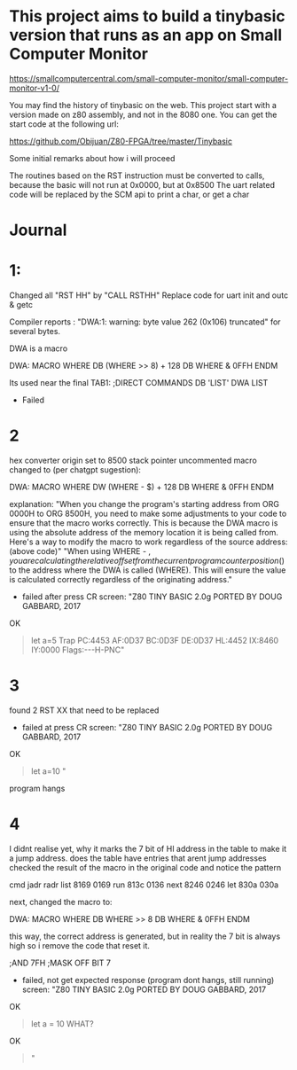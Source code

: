 # This project aims to build a tinybasic version that runs as an app on Small Computer Monitor

https://smallcomputercentral.com/small-computer-monitor/small-computer-monitor-v1-0/

You may find the history of tinybasic on the web. This project start with a version made on z80 assembly, and not in the 8080 one.
You can get the start code at the following url:

https://github.com/Obijuan/Z80-FPGA/tree/master/Tinybasic

Some initial remarks about how i will proceed

The routines based on the RST instruction must be converted to calls, because the basic will not run at 0x0000, but at 0x8500
The uart related code will be replaced by the SCM api to print a char, or get a char

# Journal
# 1:
Changed all "RST HH" by "CALL RSTHH"
Replace code for uart init and outc & getc

Compiler reports :
"DWA:1: warning: byte value 262 (0x106) truncated"
for several bytes.

DWA is a macro

DWA:    MACRO WHERE
        DB   (WHERE >> 8) + 128
        DB   WHERE & 0FFH
        ENDM

Its used near the final
TAB1:                                   ;DIRECT COMMANDS
        DB 'LIST'
        DWA LIST


- Failed

# 2
hex converter origin set to 8500
stack pointer uncommented
macro changed to (per chatgpt sugestion):

DWA:    MACRO WHERE
        DW   (WHERE - $) + 128
        DB   WHERE & 0FFH
        ENDM

explanation:
"When you change the program's starting address from ORG 0000H to ORG 8500H, you need to make some adjustments to your code to ensure that the macro works correctly. This is because the DWA macro is using the absolute address of the memory location it is being called from. Here's a way to modify the macro to work regardless of the source address: (above code)"
"When using WHERE - $, you are calculating the relative offset from the current program counter position ($) to the address where the DWA is called (WHERE). This will ensure the value is calculated correctly regardless of the originating address."

- failed after press CR
screen:
"Z80 TINY BASIC 2.0g
PORTED BY DOUG GABBARD, 2017

OK
>let a=5
Trap
PC:4453 AF:0D37 BC:0D3F DE:0D37 HL:4452 IX:8460 IY:0000 Flags:---H-PNC"

# 3
found 2 RST XX that need to be replaced
- failed at press CR
screen:
"Z80 TINY BASIC 2.0g
PORTED BY DOUG GABBARD, 2017

OK
>let a=10
"

program hangs

# 4
I didnt realise yet, why it marks the 7 bit of HI address in the table to make it a jump address.
does the table have entries that arent jump addresses
checked the result of the macro in the original code and notice the pattern

cmd  jadr radr
list 8169 0169
run  813c 0136
next 8246 0246
let  830a 030a

next, changed the macro to:

DWA:    MACRO WHERE
        DB   WHERE >> 8
        DB   WHERE & 0FFH
        ENDM

this way, the correct address is generated, but in reality the 7 bit is always high
so i remove the code that reset it.

;AND 7FH                         ;MASK OFF BIT 7

- failed, not get expected response (program dont hangs, still running)
screen:
"Z80 TINY BASIC 2.0g
PORTED BY DOUG GABBARD, 2017

OK
>let a = 10
WHAT?

OK
>"

